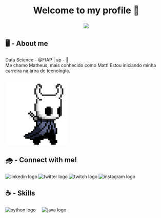 <h1 align="center">Welcome to my profile 🍂</h1>

###

<div align="center">
  <img height="200" src="https://64.media.tumblr.com/13d2c753eed929097cc13bbb1d3e482c/67441800327766fc-96/s1920x1080/fe67f6e7feaaf682aa84cd0280cbb4eed24e9dea.gif"  />
</div>

###

<h2 align="left">🖥️ - About me</h2>

###

<p align="left">Data Science - @FIAP | sp - 📍<br>Me chamo Matheus, mais conhecido como Matt! Estou iniciando minha carreira na área de tecnologia.</p>

###

<div align="left">
  <img height="200" src="https://raw.githubusercontent.com/TanZng/TanZng/master/assets/hollor_knight3.gif"  />
</div>

###

<h2 align="left">🌧️ - Connect with me!</h2>

###

<div align="left">
  <img src="https://raw.githubusercontent.com/maurodesouza/profile-readme-generator/master/src/assets/icons/social/linkedin/default.svg" width="52" height="40" alt="linkedin logo"  />
  <img src="https://raw.githubusercontent.com/maurodesouza/profile-readme-generator/master/src/assets/icons/social/twitter/default.svg" width="52" height="40" alt="twitter logo"  />
  <img src="https://raw.githubusercontent.com/maurodesouza/profile-readme-generator/master/src/assets/icons/social/twitch/default.svg" width="52" height="40" alt="twitch logo"  />
  <img src="https://raw.githubusercontent.com/maurodesouza/profile-readme-generator/master/src/assets/icons/social/instagram/default.svg" width="52" height="40" alt="instagram logo"  />
</div>

###

<h2 align="left">☕ - Skills</h2>

###

<div align="left">
  <img src="https://cdn.jsdelivr.net/gh/devicons/devicon/icons/python/python-original.svg" height="40" alt="python logo"  />
  <img width="12" />
  <img src="https://cdn.jsdelivr.net/gh/devicons/devicon/icons/java/java-original.svg" height="40" alt="java logo"  />
</div>

###
